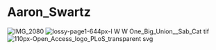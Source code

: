 # Aaron_Swartz
![IMG_2080](https://user-images.githubusercontent.com/110525426/182556682-25afb4f7-2bc0-4dc1-83bf-cf4094e6ef3e.GIF)
![lossy-page1-644px-I W W _One_Big_Union__Sab_Cat_ tif](https://user-images.githubusercontent.com/110525426/182562169-f1b39608-0afe-4992-b4fc-2f5fb982b394.jpg)
![110px-Open_Access_logo_PLoS_transparent svg](https://user-images.githubusercontent.com/110525426/182562708-bf02aa72-768b-44a0-9145-d639b5324a5d.png)
